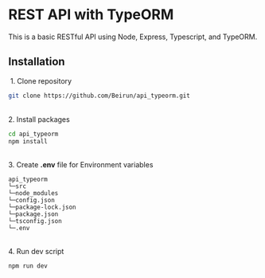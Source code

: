 
# REST API with TypeORM

This is a basic RESTful API using Node, Express, Typescript, and TypeORM.


## Installation

 ‎ 1. Clone repository
```bash
git clone https://github.com/Beirun/api_typeorm.git
```
‎‎‎  
‎ 2. Install packages

```bash
cd api_typeorm
npm install
```
‎‎  
‎ 3. Create **.env** file for Environment variables
```
api_typeorm   
└─src
└─node_modules
└─config.json
└─package-lock.json
└─package.json
└─tsconfig.json
└─.env
```
‎‎  
‎ 4. Run dev script
```bash
npm run dev
```
